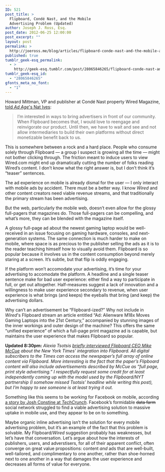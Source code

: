 ```yaml
---
ID: 521
post_title: >
  Flipboard, Condé Nast, and the Mobile
  Advertising Problem (Updated)
author: Joseph J. Ross, Esq.
post_date: 2012-06-25 12:00:00
post_excerpt: ""
layout: post
permalink: >
  http://joeross.me/blog/articles/flipboard-conde-nast-and-the-mobile-advertising/
published: true
tumblr_geek-esq_permalink:
  - >
    http://geek-esq.tumblr.com/post/28065846265/flipboard-conde-nast-and-the-mobile-advertising
tumblr_geek-esq_id:
  - "28065846265"
gfonts_meta_no_font:
  - "1"
---
```

<p>Howard Mittman, VP and publisher at Condé Nast property Wired Magazine, <a href="http://adage.com/article/media/wired-yorker-pull-back-flipboard/235608/" target="_blank">told <em>Ad Age</em>'s Nat Ives</a>:</p>

<blockquote>
  <p>I&#8217;m interested in ways to bring advertisers in front of our community. When Flipboard becomes that, I would love to reengage and reinvigorate our product. Until then, we have to wait and see and not allow intermediaries to build their own platforms without direct monetizable benefit back to us.</p>
</blockquote>

<p>This is somewhere between a rock and a hard place. People who consume solely through Flipboard &#8212; a group I suspect is growing all the time &#8212; might not bother clicking through. The friction meant to induce users to view Wired.com might end up dramatically cutting the number of folks reading Wired&#8217;s content. I don&#8217;t know what the right answer is, but I don&#8217;t think it&#8217;s &#8220;teaser&#8221; sentences.</p>

<p><!-- more --></p>

<p>The ad experience on mobile is already dismal for the user &#8212; I only interact with mobile ads by accident. There must be a better way. I know <em>Wired</em> and other content creators need viable revenue streams, and that traditionally the primary stream has been advertising.</p>

<p>But the web, particularly the mobile web, doesn&#8217;t even allow for the glossy full-pagers that magazines do. Those full-pagers can be compelling, and what&#8217;s more, they can be blended with the magazine itself.</p>

<p>A glossy full-page ad about the newest gaming laptop would be well-received in an issue focusing on gaming hardware, consoles, and next-generation systems. The same connection is much harder to make on mobile, where space is as precious to the publisher selling the ads as it is to the reader teaching himself how to visually avoid them. Flipboard is so popular because it involves us in the content consumption beyond merely staring at a screen. It&#8217;s subtle, but that flip is oddly engaging.</p>

<p>If the platform won&#8217;t accomodate your advertising, it&#8217;s time for your advertising to accomodate the platform. A headline and a single teaser sentence make for bad user experience: either find a way to participate in full, or get out altogether. Half-measures suggest a lack of innovation and a willingness to make user experience secondary to revenue, when user experience is what brings (and keeps) the eyeballs that bring (and keep) the advertising dollars.</p>

<p>Why can&#8217;t an advertisement be &#8220;Flipboard-ized?&#8221; Why not include in <em>Wired</em>'s Flipboard stream an article entitled &#8220;Ad: Alienware M18x Moves Gaming Laptops into the 21st Century,&#8221; accompanied by stunning images of the inner workings and outer design of the machine? This offers the same &#8220;unified experience&#8221; of which a full-page print magazine ad is capable, but maintains the user experience that makes Flipboard so popular.</p>

<p><strong>Updated 8:30pm:</strong>  <em>Alexia Tsotsis <a href="http://techcrunch.com/2012/06/25/die-less-slow/" target="_blank">briefly interviewed Flipboard CEO Mike McCue</a> about the New York Times&#8217; integration into Flipboard. All digital subscribers to the Times can access the newspaper&#8217;s full array of online content via Flipboard. More interesting is the fact that the paper&#8217;s Flipboard content will also include advertisements described by McCue as &#8220;full page, print style advertising.&#8221; I respectfully request some credit for at least independently coming up with the model used by the Flipboard/NYT partnership (I somehow missed Tsotsis&#8217; headline while writing this post), but I&#8217;m happy to see someone is at least trying it out.</em></p>

<p>Something like this seems to be working for Facebook on mobile, according <a href="http://techcrunch.com/2012/06/19/facebook-mobile-ads/" target="_blank">a story by Josh Constine at <em>TechCrunch</em></a>. Facebook&#8217;s formidable <del>data farm</del> social network struggled to find a viable advertising solution to massive uptake in mobile use, and they appear to be on to something.</p>

<p>Maybe organic inline advertising isn&#8217;t the solution for every mobile advertising problem, but it&#8217;s an example of the fact that this problem is solvable. My Flipboard/<em>Wired</em> suggestion probably has weaknesses, but let&#8217;s have that conversation. Let&#8217;s argue about how the interests of publishers, users, and adverstisers, for all of their apparent conflict, often converge on great value propositions: content <em>and</em> ads that are well-built, well-tailored, and complimentary to one another, rather than shoe-horned next to one another in a way that damages the user experience and decreases all forms of value for everyone.</p>
